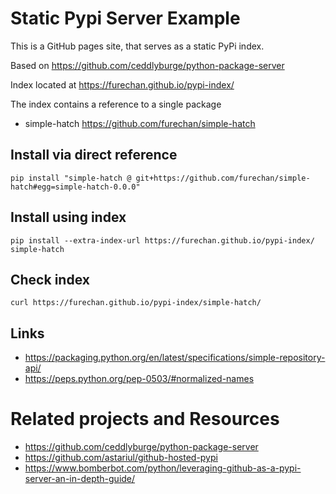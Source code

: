 # Static Pypi Server Example

This is a GitHub pages site, that serves as a static PyPi index.

Based on https://github.com/ceddlyburge/python-package-server

Index located at https://furechan.github.io/pypi-index/

The index contains a reference to a single package
- simple-hatch https://github.com/furechan/simple-hatch


## Install via direct reference

    pip install "simple-hatch @ git+https://github.com/furechan/simple-hatch#egg=simple-hatch-0.0.0"


## Install using index

    pip install --extra-index-url https://furechan.github.io/pypi-index/ simple-hatch


## Check index

    curl https://furechan.github.io/pypi-index/simple-hatch/


## Links
- https://packaging.python.org/en/latest/specifications/simple-repository-api/
- https://peps.python.org/pep-0503/#normalized-names


# Related projects and Resources
- https://github.com/ceddlyburge/python-package-server
- https://github.com/astariul/github-hosted-pypi
- https://www.bomberbot.com/python/leveraging-github-as-a-pypi-server-an-in-depth-guide/

